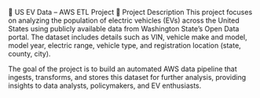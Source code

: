 🚗 US EV Data – AWS ETL Project
📘 Project Description
This project focuses on analyzing the population of electric vehicles (EVs) across the United States using publicly available data from Washington State’s Open Data portal. The dataset includes details such as VIN, vehicle make and model, model year, electric range, vehicle type, and registration location (state, county, city).

The goal of the project is to build an automated AWS data pipeline that ingests, transforms, and stores this dataset for further analysis, providing insights to data analysts, policymakers, and EV enthusiasts.


